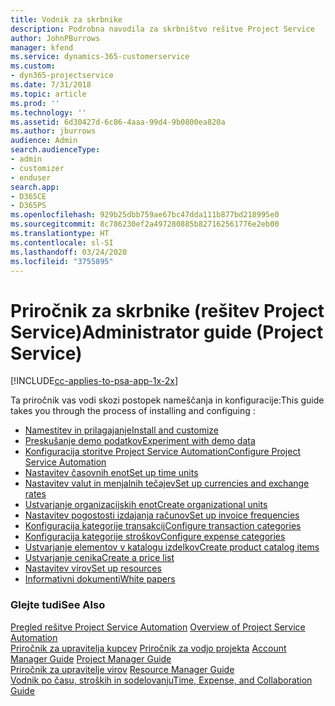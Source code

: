 ```yaml
---
title: Vodnik za skrbnike
description: Podrobna navodila za skrbništvo rešitve Project Service
author: JohnPBurrows
manager: kfend
ms.service: dynamics-365-customerservice
ms.custom:
- dyn365-projectservice
ms.date: 7/31/2018
ms.topic: article
ms.prod: ''
ms.technology: ''
ms.assetid: 6d30427d-6c86-4aaa-99d4-9b0800ea820a
ms.author: jburrows
audience: Admin
search.audienceType:
- admin
- customizer
- enduser
search.app:
- D365CE
- D365PS
ms.openlocfilehash: 929b25dbb759ae67bc47dda111b877bd218995e0
ms.sourcegitcommit: 8c786230ef2a497280885b827162561776e2eb00
ms.translationtype: HT
ms.contentlocale: sl-SI
ms.lasthandoff: 03/24/2020
ms.locfileid: "3755895"
---
```

# <a name="administrator-guide-project-service"></a><span data-ttu-id="e8f68-103">Priročnik za skrbnike (rešitev Project Service)</span><span class="sxs-lookup"><span data-stu-id="e8f68-103">Administrator guide (Project Service)</span></span>

[!INCLUDE[cc-applies-to-psa-app-1x-2x](../includes/cc-applies-to-psa-app-1x-2x.md)]

<span data-ttu-id="e8f68-104">Ta priročnik vas vodi skozi postopek nameščanja in konfiguracije:</span><span class="sxs-lookup"><span data-stu-id="e8f68-104">This guide takes you through the process of installing and configuing :</span></span>  
  
- [<span data-ttu-id="e8f68-105">Namestitev in prilagajanje</span><span class="sxs-lookup"><span data-stu-id="e8f68-105">Install and customize</span></span>](install-customize.md)
- [<span data-ttu-id="e8f68-106">Preskušanje demo podatkov</span><span class="sxs-lookup"><span data-stu-id="e8f68-106">Experiment with demo data</span></span>](use-demo-data.md)
- [<span data-ttu-id="e8f68-107">Konfiguracija storitve Project Service Automation</span><span class="sxs-lookup"><span data-stu-id="e8f68-107">Configure Project Service Automation</span></span>](configure.md)
- [<span data-ttu-id="e8f68-108">Nastavitev časovnih enot</span><span class="sxs-lookup"><span data-stu-id="e8f68-108">Set up time units</span></span>](set-up-time-units.md)
- [<span data-ttu-id="e8f68-109">Nastavitev valut in menjalnih tečajev</span><span class="sxs-lookup"><span data-stu-id="e8f68-109">Set up currencies and exchange rates</span></span>](set-up-currencies-exchange-rates.md)
- [<span data-ttu-id="e8f68-110">Ustvarjanje organizacijskih enot</span><span class="sxs-lookup"><span data-stu-id="e8f68-110">Create organizational units</span></span>](create-organizational-units.md)
- [<span data-ttu-id="e8f68-111">Nastavitev pogostosti izdajanja računov</span><span class="sxs-lookup"><span data-stu-id="e8f68-111">Set up invoice frequencies</span></span>](set-up-invoice-frequencies.md)
- [<span data-ttu-id="e8f68-112">Konfiguracija kategorije transakcij</span><span class="sxs-lookup"><span data-stu-id="e8f68-112">Configure transaction categories</span></span>](configure-transaction-categories.md)
- [<span data-ttu-id="e8f68-113">Konfiguracija kategorije stroškov</span><span class="sxs-lookup"><span data-stu-id="e8f68-113">Configure expense categories</span></span>](configure-expense-categories.md)
- [<span data-ttu-id="e8f68-114">Ustvarjanje elementov v katalogu izdelkov</span><span class="sxs-lookup"><span data-stu-id="e8f68-114">Create product catalog items</span></span>](create-product-catalog-items.md)
- [<span data-ttu-id="e8f68-115">Ustvarjanje cenika</span><span class="sxs-lookup"><span data-stu-id="e8f68-115">Create a price list</span></span>](create-price-list.md)
- [<span data-ttu-id="e8f68-116">Nastavitev virov</span><span class="sxs-lookup"><span data-stu-id="e8f68-116">Set up resources</span></span>](set-up-resources.md)
- [<span data-ttu-id="e8f68-117">Informativni dokumenti</span><span class="sxs-lookup"><span data-stu-id="e8f68-117">White papers</span></span>](white-papers.md)
  
### <a name="see-also"></a><span data-ttu-id="e8f68-118">Glejte tudi</span><span class="sxs-lookup"><span data-stu-id="e8f68-118">See Also</span></span>  
 <span data-ttu-id="e8f68-119">[Pregled rešitve Project Service Automation](../project-service/overview.md)  </span><span class="sxs-lookup"><span data-stu-id="e8f68-119">[Overview of Project Service Automation](../project-service/overview.md)  </span></span>  
 <span data-ttu-id="e8f68-120">[Priročnik za upravitelja kupcev](../project-service/account-manager-guide.md) [Priročnik za vodjo projekta](../project-service/project-manager-guide.md) </span><span class="sxs-lookup"><span data-stu-id="e8f68-120">[Account Manager Guide](../project-service/account-manager-guide.md) [Project Manager Guide](../project-service/project-manager-guide.md) </span></span>  
 <span data-ttu-id="e8f68-121">[Priročnik za upravitelje virov](../project-service/resource-manager-guide.md) </span><span class="sxs-lookup"><span data-stu-id="e8f68-121">[Resource Manager Guide](../project-service/resource-manager-guide.md) </span></span>  
 [<span data-ttu-id="e8f68-122">Vodnik po času, stroških in sodelovanju</span><span class="sxs-lookup"><span data-stu-id="e8f68-122">Time, Expense, and Collaboration Guide</span></span>](../project-service/time-expense-collaboration-guide.md)

